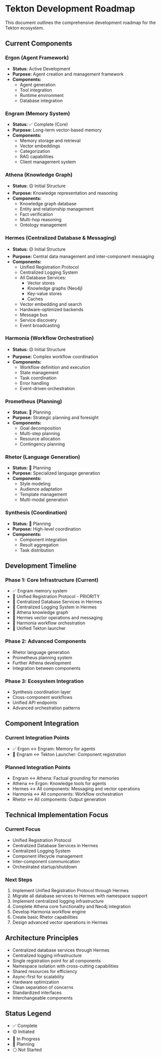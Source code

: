 # Tekton Development Roadmap

This document outlines the comprehensive development roadmap for the Tekton ecosystem.

## Current Components

### Ergon (Agent Framework)
- **Status:** Active Development
- **Purpose:** Agent creation and management framework
- **Components:**
  - Agent generation
  - Tool integration
  - Runtime environment
  - Database integration

### Engram (Memory System)
- **Status:** ✅ Complete (Core)
- **Purpose:** Long-term vector-based memory
- **Components:**
  - Memory storage and retrieval
  - Vector embeddings
  - Categorization
  - RAG capabilities
  - Client management system

### Athena (Knowledge Graph)
- **Status:** 🟡 Initial Structure
- **Purpose:** Knowledge representation and reasoning
- **Components:**
  - Knowledge graph database
  - Entity and relationship management
  - Fact verification
  - Multi-hop reasoning
  - Ontology management

### Hermes (Centralized Database & Messaging)
- **Status:** 🟡 Initial Structure
- **Purpose:** Central data management and inter-component messaging
- **Components:**
  - Unified Registration Protocol
  - Centralized Logging System
  - All Database Services:
    - Vector stores
    - Knowledge graphs (Neo4j)
    - Key-value stores
    - Caches
  - Vector embedding and search
  - Hardware-optimized backends
  - Message bus
  - Service discovery
  - Event broadcasting

### Harmonia (Workflow Orchestration)
- **Status:** 🟡 Initial Structure
- **Purpose:** Complex workflow coordination
- **Components:**
  - Workflow definition and execution
  - State management
  - Task coordination
  - Error handling
  - Event-driven orchestration

### Prometheus (Planning)
- **Status:** 🔵 Planning
- **Purpose:** Strategic planning and foresight
- **Components:**
  - Goal decomposition
  - Multi-step planning
  - Resource allocation
  - Contingency planning

### Rhetor (Language Generation)
- **Status:** 🔵 Planning
- **Purpose:** Specialized language generation
- **Components:**
  - Style modeling
  - Audience adaptation
  - Template management
  - Multi-modal generation

### Synthesis (Coordination)
- **Status:** 🔵 Planning
- **Purpose:** High-level coordination
- **Components:**
  - Component integration
  - Result aggregation
  - Task distribution

## Development Timeline

### Phase 1: Core Infrastructure (Current)
- ✅ Engram memory system
- 🔴 Unified Registration Protocol - PRIORITY
- 🔄 Centralized Database Services in Hermes
- 🔄 Centralized Logging System in Hermes
- 🔄 Athena knowledge graph
- 🔄 Hermes vector operations and messaging
- 🔄 Harmonia workflow orchestration
- 🔄 Unified Tekton launcher

### Phase 2: Advanced Components
- Rhetor language generation
- Prometheus planning system
- Further Athena development
- Integration between components

### Phase 3: Ecosystem Integration
- Synthesis coordination layer
- Cross-component workflows
- Unified API endpoints
- Advanced orchestration patterns

## Component Integration

### Current Integration Points
- ✅ Ergon ↔ Engram: Memory for agents
- 🔄 Engram ↔ Tekton Launcher: Component registration

### Planned Integration Points
- Engram ↔ Athena: Factual grounding for memories
- Athena ↔ Ergon: Knowledge tools for agents
- Hermes ↔ All components: Messaging and vector operations
- Harmonia ↔ All components: Workflow orchestration
- Rhetor ↔ All components: Output generation

## Technical Implementation Focus

### Current Focus
- Unified Registration Protocol
- Centralized Database Services in Hermes
- Centralized Logging System
- Component lifecycle management
- Inter-component communication
- Orchestrated startup/shutdown

### Next Steps
1. Implement Unified Registration Protocol through Hermes
2. Migrate all database services to Hermes with namespace support
3. Implement centralized logging infrastructure
4. Complete Athena core functionality and Neo4j integration
5. Develop Harmonia workflow engine
6. Create basic Rhetor capabilities
7. Design advanced vector operations in Hermes

## Architecture Principles
- Centralized database services through Hermes
- Centralized logging infrastructure
- Single registration point for all components
- Namespace isolation with cross-cutting capabilities
- Shared resources for efficiency
- Async-first for scalability
- Hardware optimization
- Clean separation of concerns
- Standardized interfaces
- Interchangeable components

## Status Legend
- ✅ Complete
- 🟡 Initiated
- 🔄 In Progress
- 🔵 Planning
- ⚪ Not Started